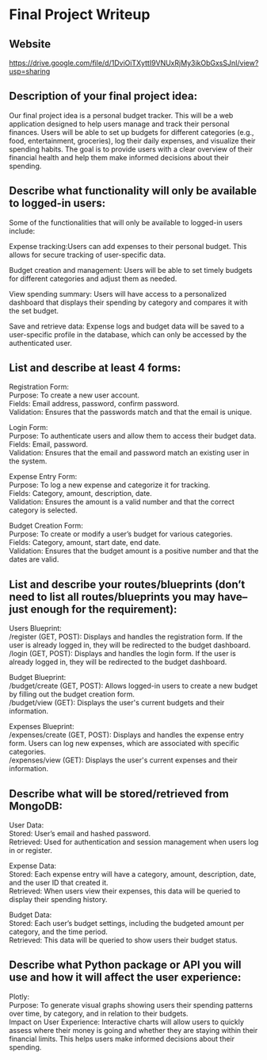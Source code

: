 # Final Project Writeup 

## Website
https://drive.google.com/file/d/1DviOiTXyttI9VNUxRjMy3ikObGxsSJnI/view?usp=sharing

## Description of your final project idea:
Our final project idea is a personal budget tracker. This will be a web application designed to help users manage and track their personal finances. Users will be able to set up budgets for different categories (e.g., food, entertainment, groceries), log their daily expenses, and visualize their spending habits. The goal is to provide users with a clear overview of their financial health and help them make informed decisions about their spending.

## Describe what functionality will only be available to logged-in users:
Some of the functionalities that will only be available to logged-in users include:

Expense tracking:Users can add expenses to their personal budget. This allows for secure tracking of user-specific data.

Budget creation and management: Users will be able to set timely budgets for different categories and adjust them as needed.

View spending summary: Users will have access to a personalized dashboard that displays their spending by category and compares it with the set budget.

Save and retrieve data: Expense logs and budget data will be saved to a user-specific profile in the database, which can only be accessed by the authenticated user.

## List and describe at least 4 forms:

Registration Form:\
Purpose: To create a new user account.\
Fields: Email address, password, confirm password.\
Validation: Ensures that the passwords match and that the email is unique.

Login Form:\
Purpose: To authenticate users and allow them to access their budget data.\
Fields: Email, password.\
Validation: Ensures that the email and password match an existing user in the system.

Expense Entry Form:\
Purpose: To log a new expense and categorize it for tracking.\
Fields: Category, amount, description, date.\
Validation: Ensures the amount is a valid number and that the correct category is selected.

Budget Creation Form:\
Purpose: To create or modify a user’s budget for various categories.\
Fields: Category, amount, start date, end date.\
Validation: Ensures that the budget amount is a positive number and that the dates are valid.

## List and describe your routes/blueprints (don’t need to list all routes/blueprints you may have–just enough for the requirement):

Users Blueprint:\
/register (GET, POST): Displays and handles the registration form. If the user is already logged in, they will be redirected to the budget dashboard.\
/login (GET, POST): Displays and handles the login form. If the user is already logged in, they will be redirected to the budget dashboard.

Budget Blueprint:\
/budget/create (GET, POST): Allows logged-in users to create a new budget by filling out the budget creation form.\
/budget/view (GET): Displays the user's current budgets and their information.

Expenses Blueprint:\
/expenses/create (GET, POST): Displays and handles the expense entry form. Users can log new expenses, which are associated with specific categories.\
/expenses/view (GET): Displays the user's current expenses and their information.

## Describe what will be stored/retrieved from MongoDB:

User Data:\
Stored: User’s email and hashed password.\
Retrieved: Used for authentication and session management when users log in or register.

Expense Data:\
Stored: Each expense entry will have a category, amount, description, date, and the user ID that created it.\
Retrieved: When users view their expenses, this data will be queried to display their spending history.

Budget Data:\
Stored: Each user’s budget settings, including the budgeted amount per category, and the time period.\
Retrieved: This data will be queried to show users their budget status.

## Describe what Python package or API you will use and how it will affect the user experience:

Plotly:\
Purpose: To generate visual graphs showing users their spending patterns over time, by category, and in relation to their budgets.\
Impact on User Experience: Interactive charts will allow users to quickly assess where their money is going and whether they are staying within their financial limits. This helps users make informed decisions about their spending.